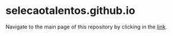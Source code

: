 # selecaotalentos.github.io

Navigate to the main page of this repository by clicking in the [link](https://selecaotalentos.github.io/fgv-talentos-aluno/Home.html).

